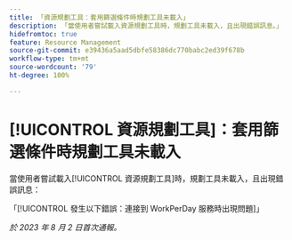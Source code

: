 ```yaml
---
title: 「資源規劃工具：套用篩選條件時規劃工具未載入」
description: 「當使用者嘗試載入資源規劃工具時，規劃工具未載入，且出現錯誤訊息。」
hidefromtoc: true
feature: Resource Management
source-git-commit: e39436a5aad5dbfe58386dc770babc2ed39f678b
workflow-type: tm+mt
source-wordcount: '79'
ht-degree: 100%

---
```



# [!UICONTROL 資源規劃工具]：套用篩選條件時規劃工具未載入

當使用者嘗試載入[!UICONTROL 資源規劃工具]時，規劃工具未載入，且出現錯誤訊息：

「[!UICONTROL 發生以下錯誤：連接到 WorkPerDay 服務時出現問題]」

_於 2023 年 8 月 2 日首次通報。_

